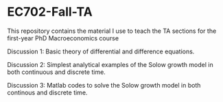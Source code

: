 # EC702-Fall-TA
 This repository contains the material I use to teach the TA sections for the first-year PhD Macroeconomics course

Discussion 1: Basic theory of differential and difference equations.

Discussion 2: Simplest analytical examples of the Solow growth model in both continuous and discrete time.

Discussion 3: Matlab codes to solve the Solow growth model in both continous and discrete time.
